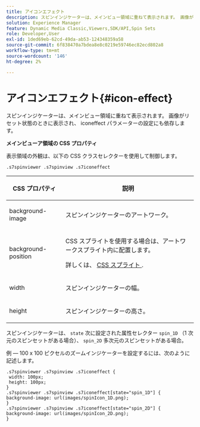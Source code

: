 ```yaml
---
title: アイコンエフェクト
description: スピンインジケーターは、メインビュー領域に重ねて表示されます。 画像がリセット状態のときに表示され、 iconeffect パラメーターの設定にも依存します。
solution: Experience Manager
feature: Dynamic Media Classic,Viewers,SDK/API,Spin Sets
role: Developer,User
exl-id: 1ded69eb-62cd-49da-ab53-124348359a58
source-git-commit: 6f838470a7bdea8e8c0219e59746ec82ecd802a8
workflow-type: tm+mt
source-wordcount: '146'
ht-degree: 2%

---
```


# アイコンエフェクト{#icon-effect}

スピンインジケーターは、メインビュー領域に重ねて表示されます。 画像がリセット状態のときに表示され、 iconeffect パラメーターの設定にも依存します。

<!--<a id="section_061E550C1C1D4DB2BD663A898895B38C"></a>-->

**メインビューア領域の CSS プロパティ**

表示領域の外観は、以下の CSS クラスセレクターを使用して制御します。

```
.s7spinviewer .s7spinview .s7iconeffect
```

<table id="table_94EE3F5BBE4547C0B4943471CEE7EDE4"> 
 <thead> 
  <tr> 
   <th colname="col1" class="entry"> <p> CSS プロパティ </p> </th> 
   <th colname="col2" class="entry"> <p>説明 </p> </th> 
  </tr> 
 </thead>
 <tbody> 
  <tr> 
   <td colname="col1"> <p> <span class="codeph"> background-image </span> </p> </td> 
   <td colname="col2"> <p> スピンインジケーターのアートワーク。 </p> </td> 
  </tr> 
  <tr> 
   <td colname="col1"> <p> <span class="codeph"> background-position </span> </p> </td> 
   <td colname="col2"> <p> CSS スプライトを使用する場合は、アートワークスプライト内に配置します。 </p> <p>詳しくは、 <a href="../../../c-html5-s7-aem-asset-viewers/c-html5-spin-viewer-about/c-html5-spin-viewer-customizingviewer/c-html5-spin-viewer-customizingviewer.md#section-b671c70acf284cb0aea678c2d2e4babc" format="dita" scope="local"> CSS スプライト </a>. </p> </td> 
  </tr> 
  <tr> 
   <td colname="col1"> <p> <span class="codeph"> width </span> </p> </td> 
   <td colname="col2"> <p>スピンインジケーターの幅。 </p> </td> 
  </tr> 
  <tr> 
   <td colname="col1"> <p> <span class="codeph"> height </span> </p> </td> 
   <td colname="col2"> <p>スピンインジケーターの高さ。 </p> </td> 
  </tr> 
 </tbody> 
</table>

スピンインジケーターは、 `state` 次に設定された属性セレクター `spin_1D` （1 次元のスピンセットがある場合）、 `spin_2D` 多次元のスピンセットがある場合。

例 — 100 x 100 ピクセルのズームインジケーターを設定するには、次のように記述します。

```
.s7spinviewer .s7spinview .s7iconeffect { 
 width: 100px; 
 height: 100px; 
} 
.s7spinviewer .s7spinview .s7iconeffect[state="spin_1D"] { 
background-image: url(images/spinIcon_1D.png); 
} 
.s7spinviewer .s7spinview .s7iconeffect[state="spin_2D"] { 
background-image: url(images/spinIcon_2D.png); 
}
```
